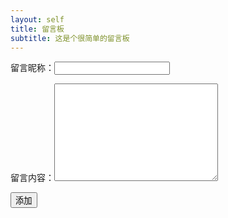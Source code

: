 ```yaml
---
layout: self
title: 留言板
subtitle: 这是个很简单的留言板
---
```

<div>
	<form action="./doadd.php" method="post">
		<p>留言昵称：<input type="text" name="name"></p>
		<p>留言内容：<textarea name="content" id="" cols="30" rows="10"></textarea></p>
		<button>添加</button>
	</form>
</div>